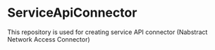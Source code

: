 # ServiceApiConnector
This repository is used for creating service API connector (Nabstract Network Access Connector)
